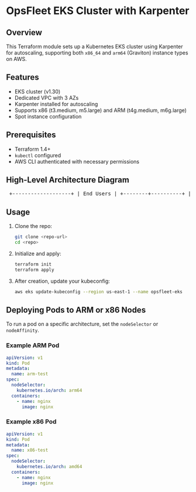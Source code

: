 # OpsFleet EKS Cluster with Karpenter

## Overview

This Terraform module sets up a Kubernetes EKS cluster using Karpenter for autoscaling, supporting both `x86_64` and `arm64` (Graviton) instance types on AWS.

## Features

- EKS cluster (v1.30)
- Dedicated VPC with 3 AZs
- Karpenter installed for autoscaling
- Supports x86 (t3.medium, m5.large) and ARM (t4g.medium, m6g.large)
- Spot instance configuration

## Prerequisites

- Terraform 1.4+
- `kubectl` configured
- AWS CLI authenticated with necessary permissions

## High-Level Architecture Diagram
<pre> +-------------------+ | End Users | +--------+----------+ | v +-------------------+ | Route 53 / CDN | +--------+----------+ | v +-----------+ | AWS WAF | +-----+-----+ | v +---------------------+ | Application Load | | Balancer (ALB) | +----------+----------+ | +---------------------+----------------------+ | | v v +---------------+ +----------------+ | Frontend Pod | | Backend Pod | | (React SPA) | | (Flask API) | +---------------+ +--------+-------+ | | | v | +------------------+ | | Amazon RDS PG | | +--------+---------+ | ^ v | +-----------------+ +--------------+ | AWS Secrets |<-------------------------| IRSA (IAM) | | Manager | +--------------+ +-----------------+ +-----------------------------+ | CI/CD (GitHub Actions) | | - Build/Test/Deploy | | - Push to ECR | +--------------+--------------+ | v +------------------+ | Amazon ECR | +--------+---------+ | v +-------------------------------+ | Karpenter-managed EC2 Nodes | | (Graviton + Spot + x86) | +-------------------------------+ Monitoring & Logs: - CloudWatch - Prometheus/Grafana </pre>

## Usage

1. Clone the repo:
   ```bash
   git clone <repo-url>
   cd <repo>
   ```

2. Initialize and apply:
   ```bash
   terraform init
   terraform apply
   ```

3. After creation, update your kubeconfig:
   ```bash
   aws eks update-kubeconfig --region us-east-1 --name opsfleet-eks
   ```

## Deploying Pods to ARM or x86 Nodes

To run a pod on a specific architecture, set the `nodeSelector` or `nodeAffinity`.

### Example ARM Pod

```yaml
apiVersion: v1
kind: Pod
metadata:
  name: arm-test
spec:
  nodeSelector:
    kubernetes.io/arch: arm64
  containers:
    - name: nginx
      image: nginx
```

### Example x86 Pod

```yaml
apiVersion: v1
kind: Pod
metadata:
  name: x86-test
spec:
  nodeSelector:
    kubernetes.io/arch: amd64
  containers:
    - name: nginx
      image: nginx
```
